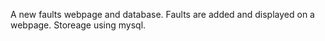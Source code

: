 A new faults webpage and database. Faults are added and displayed on a webpage. Storeage using mysql.